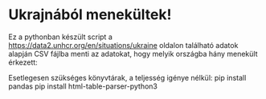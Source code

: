 # Ukrajnából menekültek!

Ez a pythonban készült script a https://data2.unhcr.org/en/situations/ukraine oldalon található adatok alapján CSV fájlba menti az adatokat, hogy melyik országba hány menekült érkezett:

Esetlegesen szükséges könyvtárak, a teljesség igénye nélkül:
pip install pandas
pip install html-table-parser-python3
